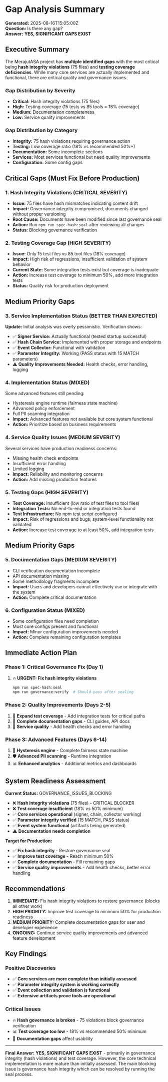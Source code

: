 # Gap Analysis Summary

**Generated:** 2025-08-16T15:05:00Z  
**Question:** Is there any gap?  
**Answer:** **YES, SIGNIFICANT GAPS EXIST**

## Executive Summary

The MerajutASA project has **multiple identified gaps** with the most critical being **hash integrity violations** (75 files) and **testing coverage deficiencies**. While many core services are actually implemented and functional, there are critical quality and governance issues.

### Gap Distribution by Severity
- **Critical:** Hash integrity violations (75 files)
- **High:** Testing coverage (15 tests vs 85 tools = 18% coverage)  
- **Medium:** Documentation completeness
- **Low:** Service quality improvements

### Gap Distribution by Category
- **Integrity:** 75 hash violations requiring governance action
- **Testing:** Low coverage ratio (18% vs recommended 50%+)
- **Documentation:** Some incomplete sections
- **Services:** Most services functional but need quality improvements
- **Configuration:** Some config gaps

## Critical Gaps (Must Fix Before Production)

### 1. Hash Integrity Violations (CRITICAL SEVERITY)
- **Issue:** 75 files have hash mismatches indicating content drift
- **Impact:** Governance integrity compromised, documents changed without proper versioning
- **Root Cause:** Documents have been modified since last governance seal
- **Action:** Run `npm run spec-hash:seal` after reviewing all changes
- **Status:** Blocking governance verification

### 2. Testing Coverage Gap (HIGH SEVERITY)  
- **Issue:** Only 15 test files vs 85 tool files (18% coverage)
- **Impact:** High risk of regressions, insufficient validation of system behavior
- **Current State:** Some integration tests exist but coverage is inadequate
- **Action:** Increase test coverage to minimum 50%, add more integration tests
- **Status:** Quality risk for production deployment

## Medium Priority Gaps

### 3. Service Implementation Status (BETTER THAN EXPECTED)
**Update:** Initial analysis was overly pessimistic. Verification shows:
- ✅ **Signer Service:** Actually functional (tested startup successful)
- ✅ **Hash Chain Service:** Implemented with proper storage and endpoints  
- ✅ **Event Collector:** Functional with validation
- ✅ **Parameter Integrity:** Working (PASS status with 15 MATCH parameters)
- ⚠️ **Quality Improvements Needed:** Health checks, error handling, logging

### 4. Implementation Status (MIXED)
Some advanced features still pending:
- Hysteresis engine runtime (fairness state machine)
- Advanced policy enforcement
- Full PII scanning integration
- **Impact:** Advanced features not available but core system functional
- **Action:** Prioritize based on business requirements

### 4. Service Quality Issues (MEDIUM SEVERITY)
Several services have production readiness concerns:
- Missing health check endpoints
- Insufficient error handling
- Limited logging
- **Impact:** Reliability and monitoring concerns
- **Action:** Add missing production features

### 5. Testing Gaps (HIGH SEVERITY)
- **Test Coverage:** Insufficient (low ratio of test files to tool files)
- **Integration Tests:** No end-to-end or integration tests found
- **Test Infrastructure:** No npm test script configured
- **Impact:** Risk of regressions and bugs, system-level functionality not validated
- **Action:** Increase test coverage to at least 50%, add integration tests

## Medium Priority Gaps

### 5. Documentation Gaps (MEDIUM SEVERITY)
- CLI verification documentation incomplete
- API documentation missing  
- Some methodology fragments incomplete
- **Impact:** Users and developers cannot effectively use or integrate with the system
- **Action:** Complete critical documentation

### 6. Configuration Status (MIXED)
- Some configuration files need completion
- Most core configs present and functional
- **Impact:** Minor configuration improvements needed
- **Action:** Complete remaining configuration templates

## Immediate Action Plan

### Phase 1: Critical Governance Fix (Day 1)
1. 🔥 **URGENT: Fix hash integrity violations**
   ```bash
   npm run spec-hash:seal
   npm run governance:verify  # Should pass after sealing
   ```

### Phase 2: Quality Improvements (Days 2-5)  
1. 🧪 **Expand test coverage** - Add integration tests for critical paths
2. 📝 **Complete documentation gaps** - CLI guides, API docs
3. 🔧 **Service quality** - Add health checks and error handling

### Phase 3: Advanced Features (Days 6-14)
1. 🎯 **Hysteresis engine** - Complete fairness state machine  
2. 🛡️ **Advanced PII scanning** - Runtime integration
3. 📊 **Enhanced analytics** - Additional metrics and dashboards

## System Readiness Assessment

**Current Status:** GOVERNANCE_ISSUES_BLOCKING
- ❌ **Hash integrity violations** (75 files) - CRITICAL BLOCKER
- ❌ **Test coverage insufficient** (18% vs 50% minimum)
- ✅ **Core services operational** (signer, chain, collector working)
- ✅ **Parameter integrity verified** (15 MATCH, PASS status)
- ✅ **Event system functional** (artifacts being generated)
- ⚠️ **Documentation needs completion**

**Target for Production:**
- ✅ **Fix hash integrity** - Restore governance seal
- ✅ **Improve test coverage** - Reach minimum 50%
- ✅ **Complete documentation** - Fill remaining gaps
- ✅ **Service quality improvements** - Add health checks, better error handling

## Recommendations

1. **IMMEDIATE:** Fix hash integrity violations to restore governance (blocks all other work)
2. **HIGH PRIORITY:** Improve test coverage to minimum 50% for production readiness  
3. **MEDIUM PRIORITY:** Complete documentation gaps for user and developer experience
4. **ONGOING:** Continue service quality improvements and advanced feature development

## Key Findings

### Positive Discoveries
- ✅ **Core services are more complete than initially assessed**
- ✅ **Parameter integrity system is working correctly** 
- ✅ **Event collection and validation is functional**
- ✅ **Extensive artifacts prove tools are operational**

### Critical Issues
- 🔥 **Hash governance is broken** - 75 violations block governance verification
- 📊 **Test coverage too low** - 18% vs recommended 50% minimum
- 📝 **Documentation gaps** affect usability

---

**Final Answer:** **YES, SIGNIFICANT GAPS EXIST** - primarily in governance integrity (hash violations) and test coverage. However, the core technical implementation is more mature than initially assessed. The main blocking issue is governance hash integrity which can be resolved by running the seal process.